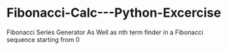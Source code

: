 # Fibonacci-Calc---Python-Excercise
Fibonacci Series Generator As Well as nth term finder in a Fibonacci sequence starting from 0 
